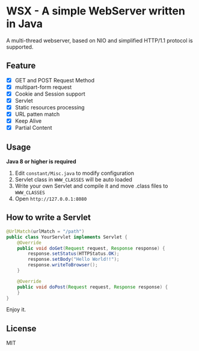 # WSX - A simple WebServer written in Java

A multi-thread webserver, based on NIO and simplified HTTP/1.1 protocol is supported.

## Feature

- [x] GET and POST Request Method
- [x] multipart-form request
- [x] Cookie and Session support
- [x] Servlet
- [x] Static resources processing
- [x] URL patten match
- [x] Keep Alive
- [x] Partial Content

## Usage

**Java 8 or higher is required**

1. Edit `constant/Misc.java` to modify configuration
2. Servlet class in `WWW_CLASSES` will be auto loaded
3. Write your own Servlet and compile it and move .class files to `WWW_CLASSES`
4. Open `http://127.0.0.1:8080`

## How to write a Servlet
```java
@UrlMatch(urlMatch = "/path")
public class YourServlet implements Servlet {
    @Override
    public void doGet(Request request, Response response) {
        response.setStatus(HTTPStatus.OK);
        response.setBody("Hello World!!");
        response.writeToBrowser();
    }

    @Override
    public void doPost(Request request, Response response) {
    }
}
```
Enjoy it.

## License
MIT